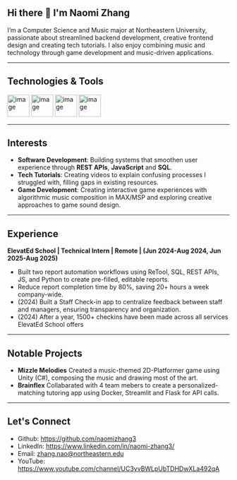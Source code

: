 ## Hi there 👋 I'm Naomi Zhang

I’m a Computer Science and Music major at Northeastern University, passionate about streamlined backend development, creative frontend design and creating tech tutorials. I also enjoy combining music and technology through game development and music-driven applications.

-------------------------------------------------------------------------
## Technologies & Tools
<img width="50" height="50" alt="image" src="https://github.com/user-attachments/assets/eacb0396-0d54-49d9-a5b0-3b3de6e98fbb" />
<img width="50" height="50" alt="image" src="https://github.com/user-attachments/assets/169ccb90-8fee-4f98-816f-5b0696175836" />
<img width="50" height="50" alt="image" src="https://github.com/user-attachments/assets/acd7ea04-f19b-4cf0-b149-f4f4826a8fc5" />
<img width="50" height="50" alt="image" src="https://github.com/user-attachments/assets/158c53a2-9e37-4980-bff3-c2e16e5a2d21" />

-------------------------------------------------------------------------
## Interests
* **Software Development**: Building systems that smoothen user experience through **REST APIs**, **JavaScript** and **SQL**.
* **Tech Tutorials**: Creating videos to explain confusing processes I struggled with, filling gaps in existing resources.
* **Game Development**: Creating interactive game experiences with algorithmic music composition in MAX/MSP and exploring creative approaches to game sound design.
-------------------------------------------------------------------------
## Experience
**ElevatEd School | Technical Intern | Remote | (Jun 2024-Aug 2024, Jun 2025-Aug 2025)** 
* Built two report automation workflows using ReTool, SQL, REST APIs, JS, and Python to create pre-filled, editable reports.
* Reduce report completion time by 80%, saving 20+ hours a week company-wide.
* (2024) Built a Staff Check-in app to centralize feedback between staff and managers, ensuring transparency and organization.
* (2024) After a year, 1500+ checkins have been made across all services ElevatEd School offers

-------------------------------------------------------------------------
## Notable Projects
* **Mizzle Melodies** Created a music-themed 2D-Platformer game using Unity (C#), composing the music and drawing most of the art.
* **Brainflex** Collabarated with 4 team mebers to create a personalized-matching tutoring app using Docker, Streamlit and Flask for API calls.

-------------------------------------------------------------------------
## Let's Connect
* Github: https://github.com/naomizhang3
* LinkedIn: https://www.linkedin.com/in/naomi-zhang3/
* Email: zhang.nao@northeastern.edu
* YouTube: https://www.youtube.com/channel/UC3yvBWLpUbTDHDwXLa492qA
<!--
**naomizhang3/naomizhang3** is a ✨ _special_ ✨ repository because its `README.md` (this file) appears on your GitHub profile.

Here are some ideas to get you started:

- 🔭 I’m currently working on ...
- 🌱 I’m currently learning ...
- 👯 I’m looking to collaborate on ...
- 🤔 I’m looking for help with ...
- 💬 Ask me about ...
- 📫 How to reach me: ...
- 😄 Pronouns: ...
- ⚡ Fun fact: ...
-->
